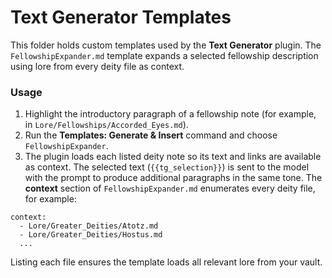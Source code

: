 # Text Generator Templates

This folder holds custom templates used by the **Text Generator** plugin. The `FellowshipExpander.md` template expands a selected fellowship description using lore from every deity file as context.

### Usage
1. Highlight the introductory paragraph of a fellowship note (for example, in `Lore/Fellowships/Accorded_Eyes.md`).
2. Run the **Templates: Generate & Insert** command and choose `FellowshipExpander`.
3. The plugin loads each listed deity note so its text and links are available as context. The selected text (`{{tg_selection}}`) is sent to the model with the prompt to produce additional paragraphs in the same tone.
The **context** section of `FellowshipExpander.md` enumerates every deity file, for example:
```
context:
  - Lore/Greater_Deities/Atotz.md
  - Lore/Greater_Deities/Hostus.md
  ...
```

Listing each file ensures the template loads all relevant lore from your vault.